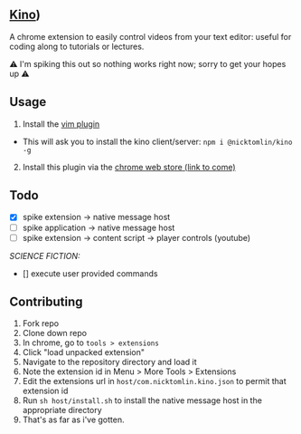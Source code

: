[Kino](https://www.wired.com/2011/11/1107wireless-remote-control/))
---
A chrome extension to easily control videos from your text editor: useful for coding along to tutorials or lectures.

:warning: I'm spiking this out so nothing works right now; sorry to get your hopes up :warning:

Usage
---

1. Install the [vim plugin](https://github.com/nicktomlin/kino.vim)
  - This will ask you to install the kino client/server: `npm i @nicktomlin/kino -g`
2. Install this plugin via the [chrome web store (link to come)]()

Todo
---

- [x] spike extension -> native message host
- [ ] spike application -> native message host
- [ ] spike extension -> content script -> player controls (youtube)

_SCIENCE FICTION:_

- [] execute user provided commands

Contributing
---

1. Fork repo
2. Clone down repo
2. In chrome, go to `tools > extensions`
3. Click "load unpacked extension"
4. Navigate to the repository directory and load it
4. Note the extension id in Menu > More Tools > Extensions
5. Edit the extensions url in `host/com.nicktomlin.kino.json` to permit that extension id
6. Run `sh host/install.sh` to install the native message host in the appropriate directory
7. That's as far as i've gotten.

